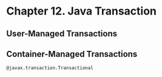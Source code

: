 # Chapter 12. Java Transaction
## User-Managed Transactions
## Container-Managed Transactions
`@javax.transaction.Transactional`

